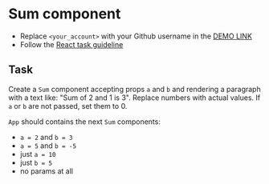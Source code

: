 # Sum component
- Replace `<your_account>` with your Github username in the [DEMO LINK](https://AntonYegorov.github.io/react_sum/)
- Follow the [React task guideline](https://AntonYegorov/react_task-guideline#react-tasks-guideline)

## Task
Create a `Sum` component accepting props `a` and `b` and rendering
a paragraph with a text like: "Sum of 2 and 1 is 3". Replace numbers with actual
values. If `a` or `b` are not passed, set them to 0.

`App` should contains the next `Sum` components:
- `a = 2` and `b = 3`
- `a = 5` and `b = -5`
- just `a = 10`
- just `b = 5`
- no params at all
